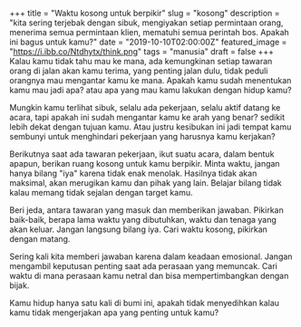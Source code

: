 +++
title = "Waktu kosong untuk berpikir"
slug = "kosong"
description = "kita sering terjebak dengan sibuk, mengiyakan setiap permintaan orang, menerima semua permintaan klien, mematuhi semua perintah bos. Apakah ini bagus untuk kamu?"
date = "2019-10-10T02:00:00Z"
featured_image = "https://i.ibb.co/Ntdhytx/think.png"
tags = "manusia"
draft = false
+++ 
Kalau kamu tidak tahu mau ke mana, ada kemungkinan setiap tawaran orang di jalan akan kamu terima, yang penting jalan dulu, tidak peduli orangnya mau mengantar kamu ke mana. Apakah kamu sudah menentukan kamu mau jadi apa? atau apa yang mau kamu lakukan dengan hidup kamu?

Mungkin kamu terlihat sibuk, selalu ada pekerjaan, selalu aktif datang ke acara, tapi apakah ini sudah mengantar kamu ke arah yang benar? sedikit lebih dekat dengan tujuan kamu. Atau justru kesibukan ini jadi tempat kamu sembunyi untuk menghindari pekerjaan yang harusnya kamu kerjakan?

Berikutnya saat ada tawaran pekerjaan, ikut suatu acara, dalam bentuk apapun, berikan ruang kosong untuk kamu berpikir. Minta waktu, jangan hanya bilang "iya" karena tidak enak menolak. Hasilnya tidak akan maksimal, akan merugikan kamu dan pihak yang lain. Belajar bilang tidak kalau memang tidak sejalan dengan target kamu.

Beri jeda, antara tawaran yang masuk dan memberikan jawaban. Pikirkan baik-baik, berapa lama waktu yang dibutuhkan, waktu dan tenaga yang akan keluar. Jangan langsung bilang iya. Cari waktu kosong, pikirkan dengan matang.

Sering kali kita memberi jawaban karena dalam keadaan emosional. Jangan mengambil keputusan penting saat ada perasaan yang memuncak. Cari waktu di mana perasaan kamu netral dan bisa mempertimbangkan dengan bijak.

Kamu hidup hanya satu kali di bumi ini, apakah tidak menyedihkan kalau kamu tidak mengerjakan apa yang penting untuk kamu?